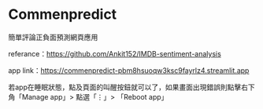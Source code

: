 # Commenpredict

簡單評論正負面預測網頁應用

referance：https://github.com/Ankit152/IMDB-sentiment-analysis

app link：https://commenpredict-pbm8hsuoqw3ksc9fayrlz4.streamlit.app

若app在睡眠狀態，點及頁面的叫醒按鈕就可以了，如果畫面出現錯誤則點擊右下角「Manage app」> 點選「⋮」> 「Reboot app」
